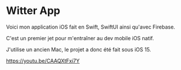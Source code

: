 # Witter App

Voici mon application iOS fait en Swift, SwiftUI ainsi qu'avec Firebase.

C'est un premier jet pour m'entraîner au dev mobile iOS natif.

J'utilise un ancien Mac, le projet a donc été fait sous iOS 15.

https://youtu.be/CAAQXtFxi7Y
